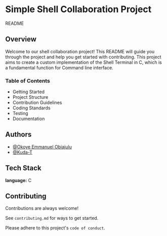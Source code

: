 
# Simple Shell Collaboration Project

 README

## Overview

Welcome to our shell collaboration project! This README will guide you through the project and help you get started with contributing. This project aims to create a custom implementation of the Shell Terminal in C, which is a fundamental function for Command line interface.

### Table of Contents

- Getting Started
- Project Structure
- Contribution Guidelines
- Coding Standards
- Testing
- Documentation

## Authors

- [@Okoye Emmanuel Obiajulu](https://github.com/Obiajulu-gif/)
- [@Kuda-T](https://github.com/Kudatee007/)

## Tech Stack

**language:** C

## Contributing

Contributions are always welcome!

See `contributing.md` for ways to get started.

Please adhere to this project's `code of conduct`.
